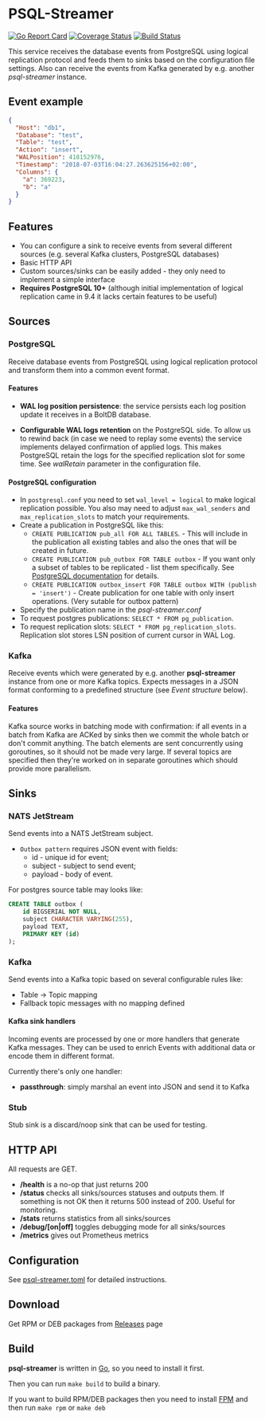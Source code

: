 # PSQL-Streamer

[![Go Report Card](https://goreportcard.com/badge/github.com/blind-oracle/psql-streamer)](https://goreportcard.com/report/github.com/blind-oracle/psql-streamer)
[![Coverage Status](https://coveralls.io/repos/github/blind-oracle/psql-streamer/badge.svg?branch=master)](https://coveralls.io/github/blind-oracle/psql-streamer?branch=master)
[![Build Status](https://travis-ci.org/blind-oracle/psql-streamer.svg?branch=master)](https://travis-ci.org/blind-oracle/psql-streamer)

This service receives the database events from PostgreSQL using logical replication protocol and feeds them to sinks based on the configuration file settings.
Also can receive the events from Kafka generated by e.g. another _psql-streamer_ instance.

## Event example

```json
{
  "Host": "db1",
  "Database": "test",
  "Table": "test",
  "Action": "insert",
  "WALPosition": 418152976,
  "Timestamp": "2018-07-03T16:04:27.263625156+02:00",
  "Columns": {
    "a": 369223,
    "b": "a"
  }
}
```

## Features

- You can configure a sink to receive events from several different sources (e.g. several Kafka clusters, PostgreSQL databases)
- Basic HTTP API
- Custom sources/sinks can be easily added - they only need to implement a simple interface
- **Requires PostgreSQL 10+** (although initial implementation of logical replication came in 9.4 it lacks certain features to be useful)

## Sources

### PostgreSQL

Receive database events from PostgreSQL using logical replication protocol and transform them into a common event format.

#### Features

- **WAL log position persistence**: the service persists each log position update it receives in a BoltDB database.

- **Configurable WAL logs retention** on the PostgreSQL side. To allow us to rewind back (in case we need to replay some events) the service implements delayed confirmation of applied logs. This makes PostgreSQL retain the logs for the specified replication slot for some time. See _walRetain_ parameter in the configuration file.

#### PostgreSQL configuration

- In `postgresql.conf` you need to set `wal_level = logical` to make logical replication possible. You also may need to adjust `max_wal_senders` and `max_replication_slots` to match your requirements.
- Create a publication in PostgreSQL like this: 
  - `CREATE PUBLICATION pub_all FOR ALL TABLES`. - This will include in the publication all existing tables and also the ones that will be created in future. 
  - `CREATE PUBLICATION pub_outbox FOR TABLE outbox` - If you want only a subset of tables to be replicated - list them specifically. See [PostgreSQL documentation](https://www.postgresql.org/docs/10/static/sql-createpublication.html) for details.
  - `CREATE PUBLICATION outbox_insert FOR TABLE outbox WITH (publish = 'insert')` - Create publication for one table with only insert operations. (Very sutable for outbox pattern)
- Specify the publication name in the _psql-streamer.conf_
- To request postgres publications: `SELECT * FROM pg_publication`.
- To request replication slots: `SELECT * FROM pg_replication_slots`. Replication slot stores LSN position of current cursor in WAL Log.

### Kafka

Receive events which were generated by e.g. another **psql-streamer** instance from one or more Kafka topics. Expects messages in a JSON format conforming to a predefined structure (see _Event structure_ below).

#### Features

Kafka source works in batching mode with confirmation: if all events in a batch from Kafka are ACKed by sinks then we commit the whole batch or don't commit anything. The batch elements are sent concurrently using goroutines, so it should not be made very large. If several topics are specified then they're worked on in separate goroutines which should provide more parallelism.

## Sinks

### NATS JetStream

Send events into a NATS JetStream subject.

- `Outbox pattern` requires JSON event with fields:
  - id - unique id for event;
  - subject - subject to send event;
  - payload - body of event.

For postgres source table may looks like:
```sql
CREATE TABLE outbox (
    id BIGSERIAL NOT NULL,
    subject CHARACTER VARYING(255),
    payload TEXT,
    PRIMARY KEY (id)
);
```


### Kafka

Send events into a Kafka topic based on several configurable rules like:

- Table -> Topic mapping
- Fallback topic messages with no mapping defined

#### Kafka sink handlers

Incoming events are processed by one or more handlers that generate Kafka messages. They can be used to enrich Events with additional data or encode them in different format.

Currently there's only one handler:

- **passthrough**: simply marshal an event into JSON and send it to Kafka

### Stub

Stub sink is a discard/noop sink that can be used for testing.

## HTTP API

All requests are GET.

- **/health** is a no-op that just returns 200
- **/status** checks all sinks/sources statuses and outputs them. If something is not OK then it returns 500 instead of 200. Useful for monitoring.
- **/stats** returns statistics from all sinks/sources
- **/debug/[on|off]** toggles debugging mode for all sinks/sources
- **/metrics** gives out Prometheus metrics

## Configuration

See [psql-streamer.toml](https://github.com/blind-oracle/psql-streamer/blob/master/psql-streamer.toml) for detailed instructions.

## Download

Get RPM or DEB packages from [Releases](https://github.com/blind-oracle/psql-streamer/releases) page

## Build

**psql-streamer** is written in [Go](https://golang.org), so you need to install it first.

Then you can run `make build` to build a binary.

If you want to build RPM/DEB packages then you need to install [FPM](https://github.com/jordansissel/fpm) and then run `make rpm` or `make deb`

